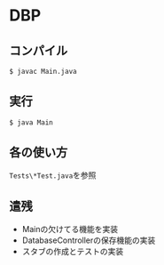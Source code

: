 DBP
===

## コンパイル
```sh
$ javac Main.java
```

## 実行
```sh
$ java Main
```

## 各の使い方
`Tests\*Test.java`を参照

## 遣残
- Mainの欠けてる機能を実装
- DatabaseControllerの保存機能の実装
- スタブの作成とテストの実装


